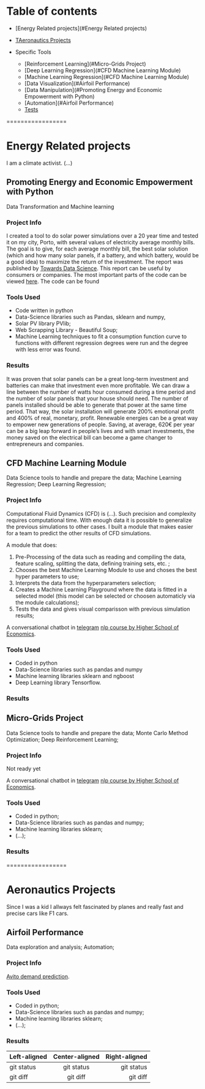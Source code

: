 
Table of contents
=================

<!--ts-->
   * [Energy Related projects](#Energy Related projects)
   * [TAeronautics Projects](#table-of-contents)

   * Specific Tools
      * [Reinforcement Learning](#Micro-Grids Project)
      * [Deep Learning Regression](#CFD Machine Learning Module)
      * [Machine Learning Regression](#CFD Machine Learning Module)
      * [Data Visualization](#Airfoil Performance)
      * [Data Manipulation](#Promoting Energy and Economic Empowerment with Python)
      * [Automation](#Airfoil Performance)
      * [Tests](#tests)

<!--te-->


=================
# Energy Related projects
I am a climate activist. (...)


## Promoting Energy and Economic Empowerment with Python
Data Transformation and Machine learning

### Project Info
I created a tool to do solar power simulations over a 20 year time and tested it on my city, Porto, with several values of electricity average monthly bills. The goal is to give, for each average monthly bill, the best solar solution (which and how many solar panels, if a battery, and which battery, would be a good idea) to maximize the return of the investment.
The report was published by [Towards Data Science](https://github.com/).
This report can be useful by consumers or companies.
The most important parts of the code can be viewed [here](https://github.com/perkier/Perkier.Energy). The code can be found 

### Tools Used
- Code written in python 
- Data-Science libraries such as Pandas, sklearn and numpy, 
- Solar PV library PVlib; 
- Web Scrapping Library - Beautiful Soup;
- Machine Learning techniques to fit a consumption function curve to functions with different regression degrees were run and the degree with less error was found.

### Results
It was proven that solar panels can be a great long-term investment and batteries can make that investment even more profitable.
We can draw a line between the number of watts hour consumed during a time period and the number of solar panels that your house should need. The number of panels installed should be able to generate that power at the same time period. That way, the solar installation will generate 200% emotional profit and 400% of real, monetary, profit.
Renewable energies can be a great way to empower new generations of people. Saving, at average, 620€ per year can be a big leap forward in people’s lives and with smart investments, the money saved on the electrical bill can become a game changer to entrepreneurs and companies.


## CFD Machine Learning Module 
Data Science tools to handle and prepare the data; Machine Learning Regression; Deep Learning Regression;

### Project Info
Computational Fluid Dynamics (CFD) is (...). Such precision and complexity requires computational time. With enough data it is possible to generalize the previous simulations to other cases. I built a module that makes easier for a team to predict the other results of CFD simulations.

A module that does:
1. Pre-Processing of the data such as reading and compiling the data, feature scaling, splitting the data, defining training sets, etc. ;
2. Chooses the best Machine Learning Module to use and choses the best hyper parameters to use;
3. Interprets the data from the hyperparameters selection;
4. Creates a Machine Learning Playground where the data is fitted in a selected model (this model can be selected or choosen automaticly via the module calculations);
5. Tests the data and gives visual comparisson with previous simulation results;
 
A conversational chatbot in [telegram](http://t.me/)  [nlp course by Higher School of Economics](https://www.coursera.org/learn/language-processing/home/welcome).

### Tools Used
- Coded in python 
- Data-Science libraries such as pandas and numpy
- Machine learning libraries sklearn and ngboost 
- Deep Learning library Tensorflow.


### Results



## Micro-Grids Project
Data Science tools to handle and prepare the data; Monte Carlo Method Optimization; Deep Reinforcement Learning;

### Project Info
Not ready yet
 
A conversational chatbot in [telegram](http://t.me/)  [nlp course by Higher School of Economics](https://www.coursera.org/learn/language-processing/home/welcome).

### Tools Used
- Coded in python;
- Data-Science libraries such as pandas and numpy;
- Machine learning libraries sklearn;
- (...);



### Results




=================
# Aeronautics Projects

Since I was a kid I allways felt fascinated by planes and really fast and precise cars like F1 cars. 

## Airfoil Performance 
Data exploration and analysis; Automation;

### Project Info

[Avito demand prediction](https://www.kaggle.com/c/avito-demand-prediction).

### Tools Used

- Coded in python;
- Data-Science libraries such as pandas and numpy;
- Machine learning libraries sklearn;
- (...);

### Results

| Left-aligned | Center-aligned | Right-aligned |
| :---         |     :---:      |          ---: |
| git status   | git status     | git status    |
| git diff     | git diff       | git diff      |
